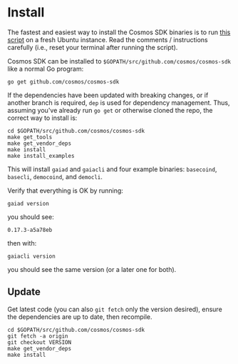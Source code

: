 # Install

The fastest and easiest way to install the Cosmos SDK binaries
is to run [this script](https://github.com/cosmos/cosmos-sdk/blob/zach/develop/scripts/install.sh) on a fresh Ubuntu instance. Read the comments / instructions carefully (i.e., reset your terminal after running the script).

Cosmos SDK can be installed to
`$GOPATH/src/github.com/cosmos/cosmos-sdk` like a normal Go program:

```
go get github.com/cosmos/cosmos-sdk
```

If the dependencies have been updated with breaking changes, or if
another branch is required, `dep` is used for dependency management.
Thus, assuming you've already run `go get` or otherwise cloned the repo,
the correct way to install is:

```
cd $GOPATH/src/github.com/cosmos/cosmos-sdk
make get_tools
make get_vendor_deps
make install
make install_examples
```

This will install `gaiad` and `gaiacli` and four example binaries:
`basecoind`, `basecli`, `democoind`, and `democli`.

Verify that everything is OK by running:

```
gaiad version
```

you should see:

```
0.17.3-a5a78eb
```

then with:

```
gaiacli version
```
you should see the same version (or a later one for both).

## Update

Get latest code (you can also `git fetch` only the version desired),
ensure the dependencies are up to date, then recompile.

```
cd $GOPATH/src/github.com/cosmos/cosmos-sdk
git fetch -a origin
git checkout VERSION
make get_vendor_deps
make install
```
